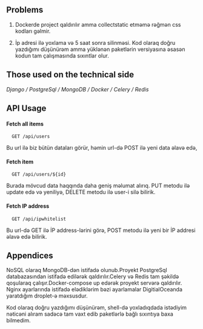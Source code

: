 
## Problems

1. Dockerde project qaldırılır amma collectstatic etməmə rəğmən css kodları gəlmir.

2. İp adresi ilə yoxlama və 5 saat sonra silinməsi. Kod olaraq doğru yazdığımı düşünürəm amma yüklənən paketlərin versiyasına əsasən kodun tam çalışmasında sıxıntlar olur.

## Those used on the technical side

*Django / PostgreSql / MongoDB / Docker / Celery / Redis*


  
## API Usage

#### Fetch all items

```http
  GET /api/users
```
Bu url ilə biz bütün dataları görür, həmin url-də POST ilə yeni data əlavə edə,


#### Fetch item

```http
  GET /api/users/${id}
```
Burada mövcud data haqqında daha geniş məlumat alırıq. PUT metodu ilə update edə və yeniliyə, DELETE metodu ilə user-i silə bilirik.

#### Fetch IP address

```http
  GET /api/ipwhitelist
```

Bu url-də GET ilə İP address-lərini görə, POST metodu ilə yeni bir İP addresi əlavə edə bilirik.



  
## Appendices

NoSQL olaraq MongoDB-dən istifadə olunub.Proyekt PostgreSql databazasından istifadə edilərək qaldırılır.Celery və Redis tam şəkildə qoşularaq çalışır.Docker-compose up edərək proyekt servərə qaldırılır. Nginx ayarlarında istifadə elədiklərim bəzi ayarlamalar DigitialOceanda yaratdığım droplet-ə məxsusdur.

Kod olaraq doğru yazdığımı düşünürəm, shell-də yoxladıqdada istədiyim nəticəni alıram sadəcə tam vaxt edib paketlərlə bağlı sıxıntıya baxa bilmedim.

  
